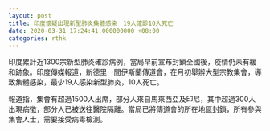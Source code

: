 ```yaml
---
layout: post
title: 印度懷疑出現新型肺炎集體感染　19人確診10人死亡
date: 2020-03-31 17:24:41.000000000 +08:00
categories: rthk
---
```


印度累計近1300宗新型肺炎確診病例，當局早前宣布封鎖全國後，疫情仍未有緩和跡象。印度傳媒報道，新德里一間伊斯蘭傳道會，在月初舉辦大型宗教集會，導致集體感染，最少19人感染新型肺炎，10人死亡。

報道指，集會有超過1500人出席，部分人來自馬來西亞及印尼，其中超過300人出現病徵，部分人已被送往醫院隔離。當局已將傳道會的所在地區封鎖，所有參與集會人士，需要接受病毒檢測。
